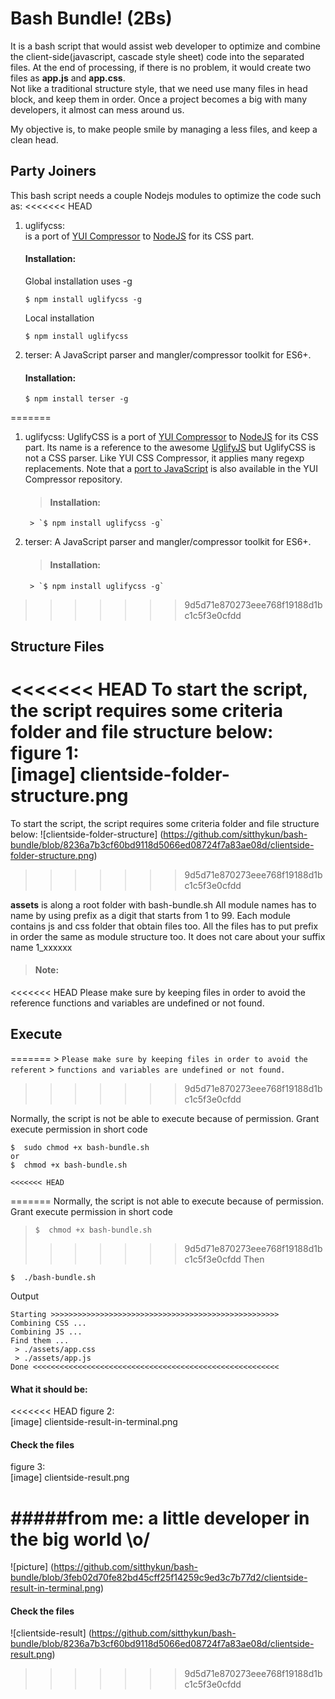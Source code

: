 # Bash Bundle! (2Bs)

It is a bash script that would assist web developer to optimize and combine the client-side(javascript, cascade style sheet) code into the separated files. At the end of processing, if there is no problem, it would create two files as **app.js** and **app.css**.\
Not like a traditional structure style, that we need use many files in head block, and keep them in order. 
Once a project becomes a big with many developers, it almost can mess around us.

My objective is, to make people smile by managing a less files, and keep a clean head. 

## Party Joiners

This bash script needs a couple Nodejs modules to optimize the code such as:
<<<<<<< HEAD
1. uglifycss: \
    is a port of [YUI Compressor](https://github.com/yui/yuicompressor) to [NodeJS](http://nodejs.org/) for its CSS part.
	#### Installation:
	Global installation uses -g
	```
    $ npm install uglifycss -g
    ```
	Local installation
	```
    $ npm install uglifycss
    ```
	
2. terser: A JavaScript parser and mangler/compressor toolkit for ES6+.
	#### Installation:
	```
    $ npm install terser -g
	```
=======
1. uglifycss: UglifyCSS is a port of [YUI Compressor](https://github.com/yui/yuicompressor) to [NodeJS](http://nodejs.org/) for its CSS part. Its name is a reference to the awesome [UglifyJS](https://github.com/mishoo/UglifyJS) but UglifyCSS is not a CSS parser. Like YUI CSS Compressor, it applies many regexp replacements. Note that a [port to JavaScript](https://github.com/yui/ycssmin) is also available in the YUI Compressor repository.

	> #### Installation:
		> `$ npm install uglifycss -g`
2. terser: A JavaScript parser and mangler/compressor toolkit for ES6+.

	> #### Installation:
		> `$ npm install uglifycss -g`
>>>>>>> 9d5d71e870273eee768f19188d1bc1c5f3e0cfdd

## Structure Files

<<<<<<< HEAD
To start the script, the script requires some criteria folder and file structure below:\
figure 1:\
[image] clientside-folder-structure.png
=======
To start the script, the script requires some criteria folder and file structure below:
![clientside-folder-structure]
(https://github.com/sitthykun/bash-bundle/blob/8236a7b3cf60bd9118d5066ed08724f7a83ae08d/clientside-folder-structure.png)
>>>>>>> 9d5d71e870273eee768f19188d1bc1c5f3e0cfdd



**assets** is along a root folder with bash-bundle.sh
All module names has to name by using prefix as a digit that starts from 1 to 99.
Each module contains js and css folder that obtain files too.
All the files has to put prefix in order the same as module structure too.
It does not care about your suffix name 1_xxxxxx

> #### Note:
<<<<<<< HEAD
	  Please make sure by keeping files in order to avoid the reference
	  functions and variables are undefined or not found.

## Execute
=======
	>  `Please make sure by keeping files in order to avoid the referent`
	>  `functions and variables are undefined or not found.`
>>>>>>> 9d5d71e870273eee768f19188d1bc1c5f3e0cfdd

Normally, the script is not be able to execute because of permission. Grant execute permission in short code
```
$  sudo chmod +x bash-bundle.sh
or
$  chmod +x bash-bundle.sh

<<<<<<< HEAD
```
=======
Normally, the script is not able to execute because of permission. Grant execute permission in short code

> `$  chmod +x bash-bundle.sh`
>>>>>>> 9d5d71e870273eee768f19188d1bc1c5f3e0cfdd
Then
```
$  ./bash-bundle.sh
```
Output
```
Starting >>>>>>>>>>>>>>>>>>>>>>>>>>>>>>>>>>>>>>>>>>>>>>>>>>>
Combining CSS ...
Combining JS ...
Find them ...
 > ./assets/app.css
 > ./assets/app.js
Done <<<<<<<<<<<<<<<<<<<<<<<<<<<<<<<<<<<<<<<<<<<<<<<<<<<<<<<
```

#### What it should be:
<<<<<<< HEAD
figure 2:\
[image] clientside-result-in-terminal.png
#### Check the files
figure 3:\
[image] clientside-result.png

#####from me: 
a little developer in the big world \o/
=======
![picture]
(https://github.com/sitthykun/bash-bundle/blob/3feb02d70fe82bd45cff25f14259c9ed3c7b77d2/clientside-result-in-terminal.png)
#### Check the files
![clientside-result]
(https://github.com/sitthykun/bash-bundle/blob/8236a7b3cf60bd9118d5066ed08724f7a83ae08d/clientside-result.png)
>>>>>>> 9d5d71e870273eee768f19188d1bc1c5f3e0cfdd
